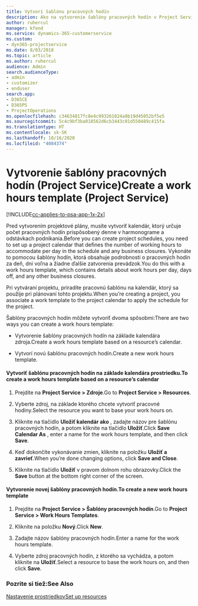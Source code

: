 ```yaml
---
title: Vytvorí šablónu pracovných hodín
description: Ako na vytvorenie šablóny pracovných hodín v Project Service
author: ruhercul
manager: kfend
ms.service: dynamics-365-customerservice
ms.custom:
- dyn365-projectservice
ms.date: 8/03/2018
ms.topic: article
ms.author: ruhercul
audience: Admin
search.audienceType:
- admin
- customizer
- enduser
search.app:
- D365CE
- D365PS
- ProjectOperations
ms.openlocfilehash: c34634817fc8e4c993261024a8b19d45052bf5e5
ms.sourcegitcommit: 5c4c9bf3ba018562d6cb3443c01d550489c415fa
ms.translationtype: HT
ms.contentlocale: sk-SK
ms.lasthandoff: 10/16/2020
ms.locfileid: "4084374"
---
```

# <a name="create-a-work-hours-template-project-service"></a><span data-ttu-id="e74f0-103">Vytvorenie šablóny pracovných hodín (Project Service)</span><span class="sxs-lookup"><span data-stu-id="e74f0-103">Create a work hours template (Project Service)</span></span>

[!INCLUDE[cc-applies-to-psa-app-1x-2x](../includes/cc-applies-to-psa-app-1x-2x.md)]

<span data-ttu-id="e74f0-104">Pred vytvorením projektové plány, musíte vytvoriť kalendár, ktorý určuje počet pracovných hodín prispôsobený denne v harmonograme a odstávkach podnikania.</span><span class="sxs-lookup"><span data-stu-id="e74f0-104">Before you can create project schedules, you need to set up a project calendar that defines the number of working hours to accommodate per day in the schedule and any business closures.</span></span> <span data-ttu-id="e74f0-105">Vykonáte to pomocou šablóny hodín, ktorá obsahuje podrobnosti o pracovných hodín za deň, dni voľna a žiadne ďalšie zatvorenia prevádzok.</span><span class="sxs-lookup"><span data-stu-id="e74f0-105">You do this with a work hours template, which contains details about work hours per day, days off, and any other business closures.</span></span>  
  
 <span data-ttu-id="e74f0-106">Pri vytváraní projektu, priradíte pracovnú šablónu na kalendár, ktorý sa použije pri plánovaní tohto projektu.</span><span class="sxs-lookup"><span data-stu-id="e74f0-106">When you’re creating a project, you associate a work template to the project calendar to apply the schedule for the project.</span></span>  
  
 <span data-ttu-id="e74f0-107">Šablóny pracovných hodín môžete vytvoriť dvoma spôsobmi:</span><span class="sxs-lookup"><span data-stu-id="e74f0-107">There are two ways you can create a work hours template:</span></span>  
  
-   <span data-ttu-id="e74f0-108">Vytvorenie šablóny pracovných hodín na základe kalendára zdroja.</span><span class="sxs-lookup"><span data-stu-id="e74f0-108">Create a work hours template based on a resource’s calendar.</span></span>  
  
-   <span data-ttu-id="e74f0-109">Vytvorí novú šablónu pracovných hodín.</span><span class="sxs-lookup"><span data-stu-id="e74f0-109">Create a new work hours template.</span></span>  
  
#### <a name="to-create-a-work-hours-template-based-on-a-resources-calendar"></a><span data-ttu-id="e74f0-110">Vytvoriť šablónu pracovných hodín na základe kalendára prostriedku.</span><span class="sxs-lookup"><span data-stu-id="e74f0-110">To create a work hours template based on a resource’s calendar</span></span>  
  
1.  <span data-ttu-id="e74f0-111">Prejdite na **Project Service > Zdroje**.</span><span class="sxs-lookup"><span data-stu-id="e74f0-111">Go to **Project Service > Resources**.</span></span>  
  
2.  <span data-ttu-id="e74f0-112">Vyberte zdroj, na základe ktorého chcete vytvoriť pracovné hodiny.</span><span class="sxs-lookup"><span data-stu-id="e74f0-112">Select the resource you want to base your work hours on.</span></span>  
  
3.  <span data-ttu-id="e74f0-113">Kliknite na tlačidlo **Uložiť kalendár ako** , zadajte názov pre šablónu pracovných hodín, a potom kliknite na tlačidlo **Uložiť**.</span><span class="sxs-lookup"><span data-stu-id="e74f0-113">Click **Save Calendar As** , enter a name for the work hours template, and then click **Save**.</span></span>  
  
4.  <span data-ttu-id="e74f0-114">Keď dokončíte vykonávanie zmien, kliknite na položku **Uložiť a zavrieť**.</span><span class="sxs-lookup"><span data-stu-id="e74f0-114">When you’re done changing options, click **Save and Close**.</span></span>  
  
5.  <span data-ttu-id="e74f0-115">Kliknite na tlačidlo **Uložiť** v pravom dolnom rohu obrazovky.</span><span class="sxs-lookup"><span data-stu-id="e74f0-115">Click the **Save** button at the bottom right corner of the screen.</span></span>  
  
#### <a name="to-create-a-new-work-hours-template"></a><span data-ttu-id="e74f0-116">Vytvorenie novej šablóny pracovných hodín.</span><span class="sxs-lookup"><span data-stu-id="e74f0-116">To create a new work hours template</span></span>  
  
1.  <span data-ttu-id="e74f0-117">Prejdite na **Project Service > Šablóny pracovných hodín**.</span><span class="sxs-lookup"><span data-stu-id="e74f0-117">Go to **Project Service > Work Hours Templates**.</span></span>  
  
2.  <span data-ttu-id="e74f0-118">Kliknite na položku **Nový**.</span><span class="sxs-lookup"><span data-stu-id="e74f0-118">Click **New**.</span></span>  
  
3.  <span data-ttu-id="e74f0-119">Zadajte názov šablóny pracovných hodín.</span><span class="sxs-lookup"><span data-stu-id="e74f0-119">Enter a name for the work hours template.</span></span>  
  
4.  <span data-ttu-id="e74f0-120">Vyberte zdroj pracovných hodín, z ktorého sa vychádza, a potom kliknite na **Uložiť**.</span><span class="sxs-lookup"><span data-stu-id="e74f0-120">Select a resource to base the work hours on, and then click **Save**.</span></span>  
  
### <a name="see-also"></a><span data-ttu-id="e74f0-121">Pozrite si tiež:</span><span class="sxs-lookup"><span data-stu-id="e74f0-121">See Also</span></span>  
 [<span data-ttu-id="e74f0-122">Nastavenie prostriedkov</span><span class="sxs-lookup"><span data-stu-id="e74f0-122">Set up resources</span></span>](../psa/set-up-resources.md)
